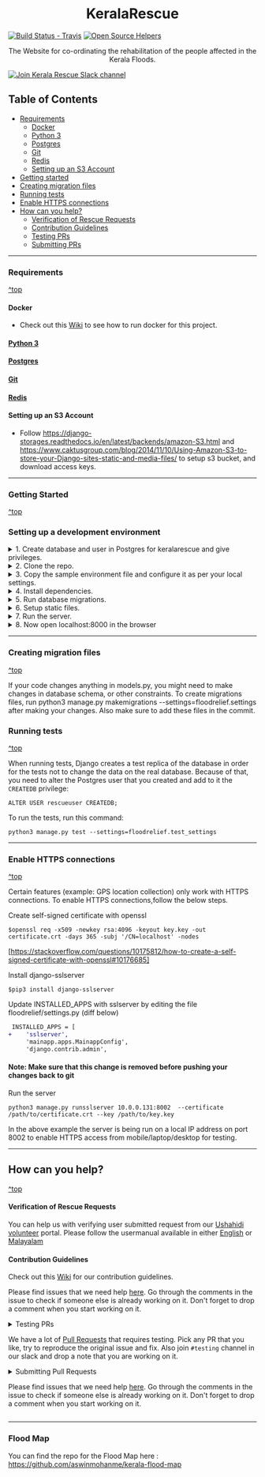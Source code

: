 <h1 align="center">KeralaRescue</h1>

[![Build Status - Travis][0]][1] [![Open Source Helpers](https://www.codetriage.com/ieeekeralasection/rescuekerala/badges/users.svg)](https://www.codetriage.com/ieeekeralasection/rescuekerala)

<p align="center">The Website for co-ordinating the rehabilitation of the people affected in the Kerala Floods.</p>

[![Join Kerala Rescue Slack channel](https://i.imgur.com/V7jxjak.png)](http://bit.ly/rescuechat)

## Table of Contents
- [Requirements](#requirements)
    - [Docker](#docker)
    - [Python 3](#python-3)
    - [Postgres](#postgres)
    - [Git](#git)
    - [Redis](#redis)
    - [Setting up an S3 Account](#setting-up-an-s3-account)
- [Getting started](#getting-started)
- [Creating migration files](#creating-migration-files)
- [Running tests](#running-tests)
- [Enable HTTPS connections](#enable-https-connections)
- [How can you help?](#how-can-you-help)
    - [Verification of Rescue Requests](#verification-of-rescue-requests)
    - [Contribution Guidelines](#contribution-guidelines)
    - [Testing PRs](#by-testing)
    - [Submitting PRs](#submitting-pull-requests)

<hr>

### Requirements
[^top](#table-of-contents)

#### Docker
- Check out this [Wiki](https://github.com/IEEEKeralaSection/rescuekerala/wiki/Using-Docker) to see how to run docker for this project.

#### [Python 3](https://www.python.org/downloads/)

#### [Postgres](https://www.postgresql.org/download/)

#### [Git](https://git-scm.com/downloads)

#### [Redis](https://redis.io/)

#### Setting up an S3 Account

- Follow https://django-storages.readthedocs.io/en/latest/backends/amazon-S3.html and https://www.caktusgroup.com/blog/2014/11/10/Using-Amazon-S3-to-store-your-Django-sites-static-and-media-files/ to setup s3 bucket, and download access keys.

</details>

<hr>

### Getting Started
[^top](#table-of-contents)

### Setting up a development environment

<details>
<summary>1. Create database and user in Postgres for keralarescue and give privileges. </summary>

    psql user=postgres
    Password:
    psql (10.4 (Ubuntu 10.4-0ubuntu0.18.04))
    Type "help" for help.

    postgres=# CREATE DATABASE rescuekerala;
    CREATE DATABASE
    postgres=# CREATE USER rescueuser WITH PASSWORD 'password';
    CREATE ROLE
    postgres=# GRANT ALL PRIVILEGES ON DATABASE rescuekerala TO rescueuser;
    GRANT
    postgres=# \q

</details>

<details>
<summary>2. Clone the repo.</summary>

    git clone https://github.com/IEEEKeralaSection/rescuekerala.git
    cd rescuekerala
</details>

<details>
<summary>3. Copy the sample environment file and configure it as per your local settings.</summary>

        cp .env.example .env

> Note: If you cannot copy the environment or you're facing any difficulty in starting the server, copy the settings file from
https://github.com/vigneshhari/keralarescue_test_settings for local testing.
</details>

<details>
<summary>4. Install dependencies.</summary>
    
```
pip3 install -r requirements_debug.txt
```


    
</details>

<details>
<summary>5. Run database migrations.</summary>

        python3 manage.py migrate
</details>

<details>
<summary>6. Setup static files.</summary>

        python3 manage.py collectstatic
</details>

<details>
<summary>7. Run the server.</summary>

        python3 manage.py runserver
</details>

<details>
<summary>8. Now open localhost:8000 in the browser</summary>
That's it!
</details>

<hr>

### Creating migration files
[^top](#table-of-contents)

If your code changes anything in models.py, you might need to make changes in database schema, or other constraints. To create migrations files, run python3 manage.py makemigrations --settings=floodrelief.settings after making your changes. Also make sure to add these files in the commit.

### Running tests
[^top](#table-of-contents)

When running tests, Django creates a test replica of the database in order for the tests not to change the data on the real database. Because of that, you need to alter the Postgres user that you created and add to it the `CREATEDB` privilege:

```
ALTER USER rescueuser CREATEDB;
```

To run the tests, run this command:

```
python3 manage.py test --settings=floodrelief.test_settings
```

<hr>

### Enable HTTPS connections
[^top](#table-of-contents)

Certain features (example: GPS location collection) only work with HTTPS connections.  To enable HTTPS connections,follow the below steps.

Create self-signed certificate with openssl

```
$openssl req -x509 -newkey rsa:4096 -keyout key.key -out certificate.crt -days 365 -subj '/CN=localhost' -nodes
```
[https://stackoverflow.com/questions/10175812/how-to-create-a-self-signed-certificate-with-openssl#10176685]

Install django-sslserver

```
$pip3 install django-sslserver
```

Update INSTALLED_APPS with sslserver by editing the file floodrelief/settings.py (diff below)

```diff
 INSTALLED_APPS = [
+    'sslserver',
     'mainapp.apps.MainappConfig',
     'django.contrib.admin',
```
#### Note: Make sure that this change is removed before pushing your changes back to git
Run the server

```
python3 manage.py runsslserver 10.0.0.131:8002  --certificate /path/to/certificate.crt --key /path/to/key.key
```
In the above example the server is being run on a local IP address on port 8002 to enable HTTPS access from mobile/laptop/desktop for testing.

<hr>

## How can you help?
[^top](#table-of-contents)

#### Verification of Rescue Requests

You can help us with verifying user submitted request from our [Ushahidi volunteer](https://volunteers.keralarescue.in/) portal. Please follow the usermanual available in either [English](https://github.com/IEEEKeralaSection/rescuekerala/files/2300176/Kerala.Rescue.Volunteers.Manual.Draft.pdf) or [Malayalam](https://github.com/IEEEKeralaSection/rescuekerala/files/2299875/default.pdf)

#### Contribution Guidelines
Check out this [Wiki](https://github.com/IEEEKeralaSection/rescuekerala/wiki/Contribution-Guidelines) for our contribution guidelines.

Please find issues that we need help [here](https://github.com/IEEEKeralaSection/rescuekerala/issues?q=is%3Aissue+is%3Aopen+label%3A%22help+wanted%22). Go through the comments in the issue to check if someone else is already working on it. Don't forget to drop a comment when you start working on it.


<details>
<summary>Testing PRs

We have a lot of [Pull Requests](https://github.com/IEEEKeralaSection/rescuekerala/pulls) that requires testing. Pick any PR that you like, try to reproduce the original issue and fix. Also join `#testing` channel in our slack and drop a note that you
are working on it.
</summary>

#### Testing Pull Requests
Note: If you have cloned a fork of IEEEKeralaSection/rescuekerala, replace ```origin``` with ```upstream```

1. Checkout the Pull Request you would like to test by
      ```
      git fetch origin pull/ID/head:BRANCHNAME`
      git checkout BRANCHNAME
     ```
2. Example
    ```
    git fetch origin pull/406/head:jaseem
    git checkout jaseem1
    ```
3. Run Migration
</details>

<details>
<summary>Submitting Pull Requests

Please find issues that we need help [here](https://github.com/IEEEKeralaSection/rescuekerala/issues?q=is%3Aissue+is%3Aopen+label%3A%22help+wanted%22). Go through the comments in the issue to check if someone else is already working on it. Don't forget to drop a comment when you start working on it.</summary>

Always start your work in a new git branch. **Don't start to work on the
master branch**. Before you start your branch make sure you have the most
up-to-date version of the master branch then, make a branch that ideally
has the bug number in the branch name.

1. Before you begin, Fork the repository. This is needed as you might not have permission to push to the main repository

2. If you have already clone this repository, create a remote to track your fork by
     ```
     git remote add origin2 git@github.com:tessie/rescuekerala.git
     ```
3. If you have not yet cloned, clone your fork
    ```
    git clone git@github.com:tessie/rescuekerala.git
    ```
4. Checkout a new branch by
     ```
     git checkout -b issues_442
     ```
4. Make your changes.

5. Ensure your feature is working as expected.

6. Push your code.
      ```
      git push origin2 issues_442
      ```
7. Compare and create your pull request.

[0]: https://travis-ci.org/IEEEKeralaSection/rescuekerala.svg?branch=master
[1]: https://travis-ci.org/IEEEKeralaSection/rescuekerala
</details>

<hr>

### Flood Map
You can find the repo for the Flood Map here : https://github.com/aswinmohanme/kerala-flood-map
